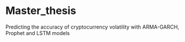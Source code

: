 # Master_thesis
 Predicting the accuracy of cryptocurrency volatility with ARMA-GARCH, Prophet and LSTM models
